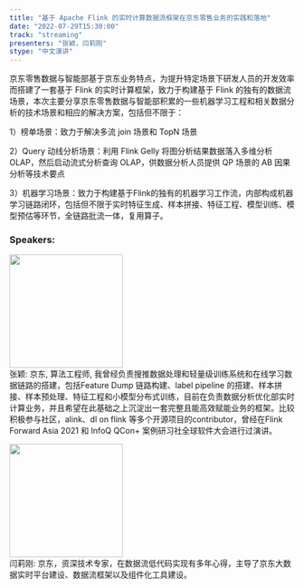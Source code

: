 ```yaml
---
title: "基于 Apache Flink 的实时计算数据流框架在京东零售业务的实践和落地"
date: "2022-07-29T15:30:00"
track: "streaming"
presenters: "张颖，闫莉刚"
stype: "中文演讲"
---
```

京东零售数据与智能部基于京东业务特点，为提升特定场景下研发人员的开发效率而搭建了一套基于 Flink 的实时计算框架，致力于构建基于 Flink 的独有的数据流场景，本次主要分享京东零售数据与智能部积累的一些机器学习工程和相关数据分析的技术场景和相应的解决方案，包括但不限于：

1）榜单场景：致力于解决多流 join 场景和 TopN 场景

2）Query 动线分析场景：利用 Flink Gelly 将图分析结果数据落入多维分析 OLAP，然后启动流式分析查询 OLAP，供数据分析人员提供 QP 场景的 AB 因果分析等技术要点

3）机器学习场景：致力于构建基于Flink的独有的机器学习工作流，内部构成机器学习链路闭环，包括但不限于实时特征生成、样本拼接、特征工程、模型训练、模型预估等环节，全链路批流一体，复用算子。
 ### Speakers: 
 <img src="images/speaker/1112.png" width="200" /><br>张颖: 京东, 算法工程师, 我曾经负责搜推数据处理和轻量级训练系统和在线学习数据链路的搭建，包括Feature Dump 链路构建、label pipeline 的搭建、样本拼接、样本预处理、特征工程和小模型分布式训练，目前在负责数据分析优化部实时计算业务，并且希望在此基础之上沉淀出一套完整且能高效赋能业务的框架。比较积极参与社区，alink、dl on flink 等多个开源项目的contributor，曾经在Flink Forward Asia 2021 和 InfoQ QCon+ 案例研习社全球软件大会进行过演讲。

  <img src="images/speaker/1112_2.png" width="200" /><br>闫莉刚: 京东，资深技术专家，在数据流低代码实现有多年心得，主导了京东大数据实时平台建设、数据流框架以及组件化工具建设。


